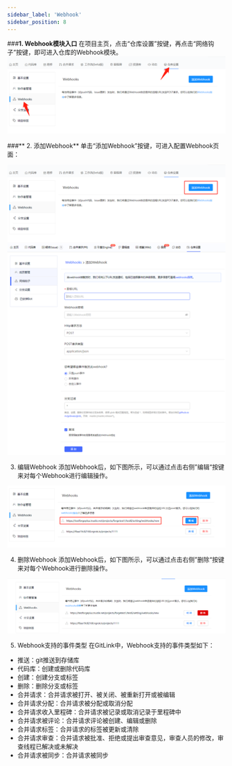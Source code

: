 ```yaml
---
sidebar_label: 'Webhook'
sidebar_position: 8     
---
```

  ###**1. Webhook模块入口**
  在项目主页，点击“仓库设置”按键，再点击“网络钩子”按键，即可进入仓库的Webhook模块。  
  ![](../../static/img/代码库管理/Webhook/Webhook入口.png)<br/>
    
   ###** 2. 添加Webhook**
  单击“添加Webhook”按键，可进入配置Webhook页面：
 
  ![](../../static/img/代码库管理/Webhook/添加Webhook.png)<br/>
  ![](../../static/img/代码库管理/Webhook/Webhook配置.png)<br/>
  
  3. 编辑Webhook
  添加Webhook后，如下图所示，可以通过点击右侧”编辑“按键来对每个Webhook进行编辑操作。
  
   ![](../../static/img/代码库管理/Webhook/编辑Webhook.png)<br/>
    
  4. 删除Webhook
  添加Webhook后，如下图所示，可以通过点击右侧”删除“按键来对每个Webhook进行删除操作。
  
  ![](../../static/img/代码库管理/Webhook/删除webhook.png)<br/>

  5. Webhook支持的事件类型
  在GitLink中，Webhook支持的事件类型如下：
  - 推送：git推送到存储库
  - 代码库：创建或删除代码库
  - 创建：创建分支或标签
  - 删除：删除分支或标签
  - 合并请求：合并请求被打开、被关闭、被重新打开或被编辑
  - 合并请求分配：合并请求被分配或取消分配
  - 合并请求收入里程碑：合并请求被记录或取消记录于里程碑中
  - 合并请求被评论：合并请求评论被创建、编辑或删除
  - 合并请求标签：合并请求的标签被更新或清除
  - 合并请求审查：合并请求被批准、拒绝或提出审查意见，审查人员的修改，审查线程已解决或未解决
  - 合并请求被同步：合并请求被同步
  